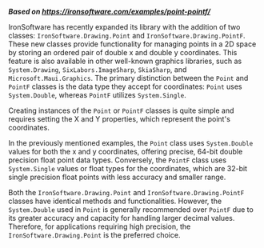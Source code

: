 ***Based on <https://ironsoftware.com/examples/point-pointf/>***

IronSoftware has recently expanded its library with the addition of two classes: `IronSoftware.Drawing.Point` and `IronSoftware.Drawing.PointF`. These new classes provide functionality for managing points in a 2D space by storing an ordered pair of double x and double y coordinates. This feature is also available in other well-known graphics libraries, such as `System.Drawing`, `SixLabors.ImageSharp`, `SkiaSharp`, and `Microsoft.Maui.Graphics`. The primary distinction between the `Point` and `PointF` classes is the data type they accept for coordinates: `Point` uses `System.Double`, whereas `PointF` utilizes `System.Single`.

Creating instances of the `Point` or `PointF` classes is quite simple and requires setting the X and Y properties, which represent the point's coordinates.

In the previously mentioned examples, the `Point` class uses `System.Double` values for both the x and y coordinates, offering precise, 64-bit double precision float point data types. Conversely, the `PointF` class uses `System.Single` values or float types for the coordinates, which are 32-bit single precision float points with less accuracy and smaller range.

Both the `IronSoftware.Drawing.Point` and `IronSoftware.Drawing.PointF` classes have identical methods and functionalities. However, the `System.Double` used in `Point` is generally recommended over `PointF` due to its greater accuracy and capacity for handling larger decimal values. Therefore, for applications requiring high precision, the `IronSoftware.Drawing.Point` is the preferred choice.